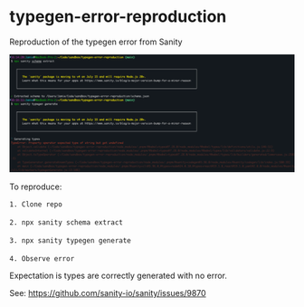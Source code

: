 # typegen-error-reproduction

Reproduction of the typegen error from Sanity

![img.png](img.png)

To reproduce:

```
1. Clone repo

2. npx sanity schema extract

3. npx sanity typegen generate

4. Observe error
```

Expectation is types are correctly generated with no error.

See: https://github.com/sanity-io/sanity/issues/9870
